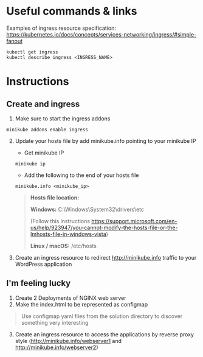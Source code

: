# Useful commands & links

Examples of ingress resource specification:
https://kubernetes.io/docs/concepts/services-networking/ingress/#simple-fanout

```
kubectl get ingress
kubectl describe ingress <INGRESS_NAME>
```

# Instructions


## Create and ingress
1. Make sure to start the ingress addons
```
minikube addons enable ingress
```
2. Update your hosts file by add minikube.info pointing to your minikube IP
	* Get minikube IP
	```
    minikube ip
    ```
    * Add the following to the end of your hosts file
    ```
    minikube.info <minikube_ip>
    ```
    > __Hosts file location:__
    > 
    > __Windows:__ C:\Windows\System32\drivers\etc 
    > 
    > (Follow this instructions https://support.microsoft.com/en-us/help/923947/you-cannot-modify-the-hosts-file-or-the-lmhosts-file-in-windows-vista)
    > 
    > __Linux / macOS:__ /etc/hosts


3. Create an ingress resource to redirect http://minikube.info traffic to your WordPress application



## I'm feeling lucky
1. Create 2 Deployments of NGINX web server
2. Make the index.html to be represented as configmap
>Use configmap yaml files from the solution directory to discover something very interesting
3. Create an ingress resource to access the applications by reverse proxy style (http://minikube.info/webserver1 and http://minikube.info/webserver2)
